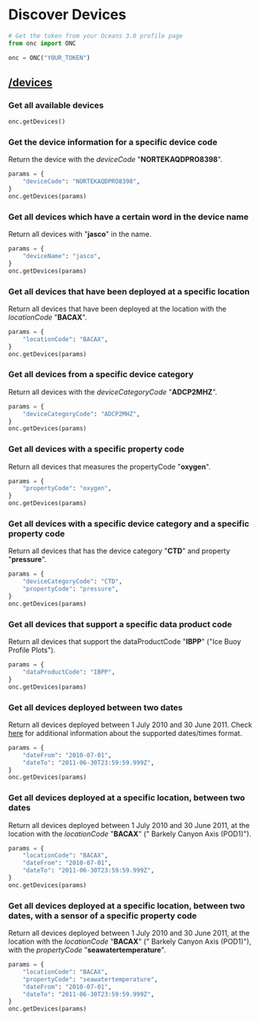 # Discover Devices

```python
# Get the token from your Oceans 3.0 profile page
from onc import ONC

onc = ONC("YOUR_TOKEN")
```

## [/devices](https://data.oceannetworks.ca/OpenAPI#get-/devices)

### Get all available devices

```python
onc.getDevices()
```

### Get the device information for a specific device code

Return the device with the _deviceCode_ "**NORTEKAQDPRO8398**".

```python
params = {
    "deviceCode": "NORTEKAQDPRO8398",
}
onc.getDevices(params)
```

### Get all devices which have a certain word in the device name

Return all devices with "**jasco**" in the name.

```python
params = {
    "deviceName": "jasco",
}
onc.getDevices(params)
```

### Get all devices that have been deployed at a specific location

Return all devices that have been deployed at the location with the _locationCode_ "**BACAX**".

```python
params = {
    "locationCode": "BACAX",
}
onc.getDevices(params)
```

### Get all devices from a specific device category

Return all devices with the _deviceCategoryCode_ "**ADCP2MHZ**".

```python
params = {
    "deviceCategoryCode": "ADCP2MHZ",
}
onc.getDevices(params)
```

### Get all devices with a specific property code

Return all devices that measures the propertyCode "**oxygen**".

```python
params = {
    "propertyCode": "oxygen",
}
onc.getDevices(params)
```

### Get all devices with a specific device category and a specific property code

Return all devices that has the device category "**CTD**" and property "**pressure**".

```python
params = {
    "deviceCategoryCode": "CTD",
    "propertyCode": "pressure",
}
onc.getDevices(params)
```

### Get all devices that support a specific data product code

Return all devices that support the dataProductCode "**IBPP**" ("Ice Buoy Profile Plots").

```python
params = {
    "dataProductCode": "IBPP",
}
onc.getDevices(params)
```

### Get all devices deployed between two dates

Return all devices deployed between 1 July 2010 and 30 June 2011.
Check [here](https://wiki.oceannetworks.ca/display/O2A/Glossary+of+Terms#GlossaryofTerms-ISO8601Duration) for additional
information about the supported dates/times format.

```python
params = {
    "dateFrom": "2010-07-01",
    "dateTo": "2011-06-30T23:59:59.999Z",
}
onc.getDevices(params)
```

### Get all devices deployed at a specific location, between two dates

Return all devices deployed between 1 July 2010 and 30 June 2011, at the location with the _locationCode_ "**BACAX**" ("
Barkely Canyon Axis (POD1)").

```python
params = {
    "locationCode": "BACAX",
    "dateFrom": "2010-07-01",
    "dateTo": "2011-06-30T23:59:59.999Z",
}
onc.getDevices(params)
```

### Get all devices deployed at a specific location, between two dates, with a sensor of a specific property code

Return all devices deployed between 1 July 2010 and 30 June 2011, at the location with the _locationCode_ "**BACAX**" ("
Barkely Canyon Axis (POD1)"), with the _propertyCode_ "**seawatertemperature**".

```python
params = {
    "locationCode": "BACAX",
    "propertyCode": "seawatertemperature",
    "dateFrom": "2010-07-01",
    "dateTo": "2011-06-30T23:59:59.999Z",
}
onc.getDevices(params)
```
